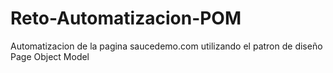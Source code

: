 # Reto-Automatizacion-POM
 Automatizacion de la pagina saucedemo.com utilizando el patron de diseño Page Object Model

